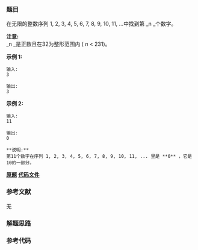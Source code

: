 ### 题目
在无限的整数序列 1, 2, 3, 4, 5, 6, 7, 8, 9, 10, 11, ...中找到第  _n  _个数字。

**注意:**  
_n  _是正数且在32为整形范围内 (  _n_ < 231)。

**示例 1:**

    
    
    输入:
    3
    
    输出:
    3
    

**示例 2:**

    
    
    输入:
    11
    
    输出:
    0
    
    **说明:**
    第11个数字在序列 1, 2, 3, 4, 5, 6, 7, 8, 9, 10, 11, ... 里是 **0** ，它是10的一部分。
    

 **[原题](https://leetcode-cn.com/problems/nth-digit/)**    **[代码文件]()**


### 参考文献
无

### 解题思路




### 参考代码

```go


```




